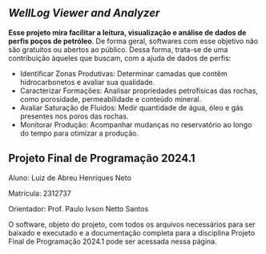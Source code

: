 ## *WellLog Viewer and Analyzer*

**Esse projeto mira facilitar a leitura, visualização e análise de dados de perfis poços de petróleo**.
De forma geral, softwares com esse objetivo não são gratuitos ou abertos ao público.
Dessa forma, trata-se de uma contribuição àqueles que buscam, com a ajuda de dados de perfis:

- Identificar Zonas Produtivas: Determinar camadas que contêm hidrocarbonetos e avaliar sua qualidade.
- Caracterizar Formações: Analisar propriedades petrofísicas das rochas, como porosidade, permeabilidade e conteúdo mineral.
- Avaliar Saturação de Fluidos: Medir quantidade de água, óleo e gás presentes nos poros das rochas.
- Monitorar Produção: Acompanhar mudanças no reservatório ao longo do tempo para otimizar a produção.

## Projeto Final de Programação 2024.1
Aluno: Luiz de Abreu Henriques Neto

Matrícula: 2312737

Orientador: Prof. Paulo Ivson Netto Santos

O software, objeto do projeto, com todos os arquivos necessários para ser baixado e executado e a documentação completa para a disciplina Projeto Final de Programação 2024.1 pode ser acessada nessa página.
